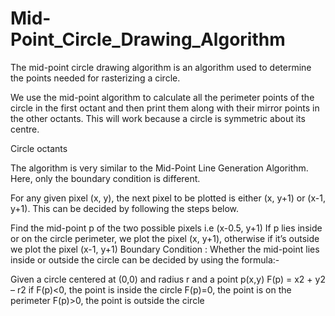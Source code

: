 # Mid-Point_Circle_Drawing_Algorithm

The mid-point circle drawing algorithm is an algorithm used to determine the points needed for rasterizing a circle. 
 

We use the mid-point algorithm to calculate all the perimeter points of the circle in the first octant and then print them along with their mirror points in the other octants. This will work because a circle is symmetric about its centre.

 

Circle octants

 

The algorithm is very similar to the Mid-Point Line Generation Algorithm. Here, only the boundary condition is different.

 

For any given pixel (x, y), the next pixel to be plotted is either (x, y+1) or (x-1, y+1). This can be decided by following the steps below.

 

Find the mid-point p of the two possible pixels i.e (x-0.5, y+1)
If p lies inside or on the circle perimeter, we plot the pixel (x, y+1), otherwise if it’s outside we plot the pixel (x-1, y+1)
Boundary Condition : Whether the mid-point lies inside or outside the circle can be decided by using the formula:- 
 

Given a circle centered at (0,0) and radius r and a point p(x,y) 
F(p) = x2 + y2 – r2 
if F(p)<0, the point is inside the circle
F(p)=0, the point is on the perimeter
F(p)>0, the point is outside the circle 
